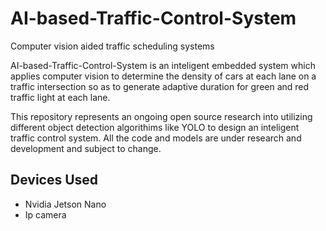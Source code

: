 # AI-based-Traffic-Control-System
Computer vision aided traffic scheduling systems



AI-based-Traffic-Control-System is an inteligent embedded system which applies computer vision to determine the density of cars at each lane on a traffic intersection so as to generate adaptive duration for green and red traffic light at each lane. 

This repository represents an ongoing open source research into utilizing different object detection algorithims like YOLO  to design an inteligent traffic control system. All the code and models are under research and development and subject to change.

## Devices Used

- Nvidia Jetson Nano
- Ip camera
